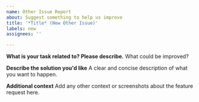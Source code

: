 ```yaml
---
name: Other Issue Report
about: Suggest something to help us improve
title: '*Title* (New Other Issue)'
labels: new
assignees: ''

---
```



**What is your task related to? Please describe.**
What could be improved?

**Describe the solution you'd like**
A clear and concise description of what you want to happen.

**Additional context**
Add any other context or screenshots about the feature request here.
